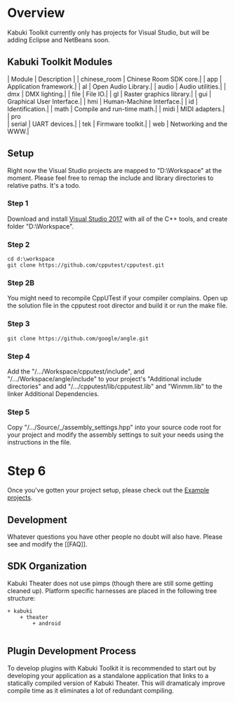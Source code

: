 # Overview
Kabuki Toolkit currently only has projects for Visual Studio, but will be adding Eclipse and NetBeans soon.

## Kabuki Toolkit Modules
| Module       | Description |
| chinese_room | Chinese Room SDK core.|
| app          | Application framework.|
| al           | Open Audio Library.|
| audio        | Audio utilities.|
| dmx          | DMX lighting.|
| file         | File IO.|
| gl           | Raster graphics library.|
| gui          | Graphical User Interface.|
| hmi          | Human-Machine Interface.|
| id           | Identification.|
| math         | Compile and run-time math.|
| midi         | MIDI adapters.|
| pro       
| serial       | UART devices.|
| tek          | Firmware toolkit.|
| web          | Networking and the WWW.|

## Setup
Right now the Visual Studio projects are mapped to "D:\Workspace" at the moment. Please feel free to remap the include and library directories to relative paths. It's a todo.

### Step 1
Download and install [Visual Studio 2017](https://www.visualstudio.com/) with all of the C++ tools, and create folder "D:\Workspace".

### Step 2
```
cd d:\workspace
git clone https://github.com/cpputest/cpputest.git
```

### Step 2B
You might need to recompile CppUTest if your compiler complains. Open up the solution file in the cpputest root director and build it or run the make file.

### Step 3
```
git clone https://github.com/google/angle.git
```

### Step 4
Add the "/.../Workspace/cpputest/include", and "/.../Workspace/angle/include" to your project's "Additional include directories" and add "/.../cpputest/lib/cpputest.lib" and "Winmm.lib" to the linker Additional Dependencies.

### Step 5
Copy "/.../Source/\_/assembly_settings.hpp" into your source code root for your project and modify the assembly settings to suit your needs using the instructions in the file.

# Step 6
Once you've gotten your project setup, please check out the [Example projects](https://github.com/Kabuki-Toolkit/Kabuki-Theater/tree/master/Examples).

## Development
Whatever questions you have other people no doubt will also have. Please see and modify the [[FAQ]].

## SDK Organization
Kabuki Theater does not use pimps (though there are still some getting cleaned up). Platform specific harnesses are placed in the following tree structure:

```
+ kabuki
    + theater
        + android
           
```

## Plugin Development Process
To develop plugins with Kabuki Toolkit it is recommended to start out by developing your application as a standalone application that links to a statically compiled version of Kabuki Theater. This will dramaticaly improve compile time as it eliminates a lot of redundant compiling.
